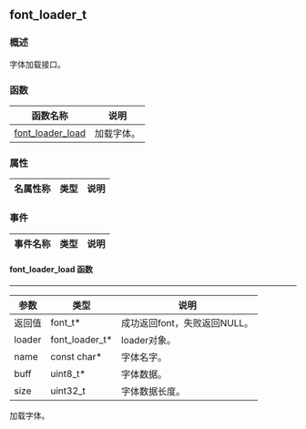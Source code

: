 ## font\_loader\_t
### 概述
 字体加载接口。

### 函数
<p id="font_loader_t_methods">

| 函数名称 | 说明 | 
| -------- | ------------ | 
| <a href="#font_loader_t_font_loader_load">font\_loader\_load</a> |  加载字体。 |
### 属性
<p id="font_loader_t_properties">

| 名属性称 | 类型 | 说明 | 
| -------- | ----- | ------------ | 
### 事件
<p id="font_loader_t_events">

| 事件名称 | 类型  | 说明 | 
| -------- | ----- | ------- | 
#### font\_loader\_load 函数
-----------------------

| 参数 | 类型 | 说明 |
| -------- | ----- | --------- |
| 返回值 | font\_t* | 成功返回font，失败返回NULL。 |
| loader | font\_loader\_t* | loader对象。 |
| name | const char* | 字体名字。 |
| buff | uint8\_t* | 字体数据。 |
| size | uint32\_t | 字体数据长度。 |
<p id="font_loader_t_font_loader_load"> 加载字体。




